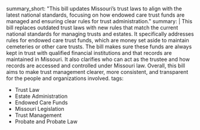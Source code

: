 summary_short: "This bill updates Missouri’s trust laws to align with the latest national standards, focusing on how endowed care trust funds are managed and ensuring clear rules for trust administration."
summary: |
  This bill replaces outdated trust laws with new rules that match the current national standards for managing trusts and estates. It specifically addresses rules for endowed care trust funds, which are money set aside to maintain cemeteries or other care trusts. The bill makes sure these funds are always kept in trust with qualified financial institutions and that records are maintained in Missouri. It also clarifies who can act as the trustee and how records are accessed and controlled under Missouri law. Overall, this bill aims to make trust management clearer, more consistent, and transparent for the people and organizations involved.
tags:
  - Trust Law
  - Estate Administration
  - Endowed Care Funds
  - Missouri Legislation
  - Trust Management
  - Probate and Probate Law
